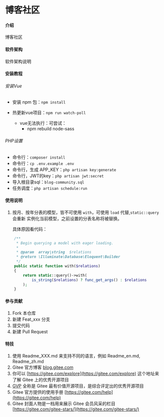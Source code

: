 # 博客社区

#### 介绍
博客社区

#### 软件架构
软件架构说明


#### 安装教程

###### 安装Vue
* 安装 npm 包：`npm install`
* 热更新vue项目：`npm run watch-poll`

    - vue无法执行：可尝试：
        - npm rebuild node-sass
    
###### PHP设置
* 命令行：`composer install`
* 命令行：`cp .env.example .env`
* 命令行，生成 APP_KEY：`php artisan key:generate`
* 命令行，JWT的key：`php artisan jwt:secret`
* 导入根目录sql：`blog-community.sql`
* 任务调度：`php artisan schedule:run`


#### 使用说明

1.  按月、按年分表的模型，皆不可使用 `with`，可使用 `load` 代替,`static::query` 会重新 实例化当前模型，之前设置的分表名称将被替换。
    
    具体原因看代码：
```php
    /**
     * Begin querying a model with eager loading.
     *
     * @param  array|string  $relations
     * @return \Illuminate\Database\Eloquent\Builder
     */
    public static function with($relations)
    {
        return static::query()->with(
            is_string($relations) ? func_get_args() : $relations
        );
    }
```

#### 参与贡献

1.  Fork 本仓库
2.  新建 Feat_xxx 分支
3.  提交代码
4.  新建 Pull Request


#### 特技

1.  使用 Readme\_XXX.md 来支持不同的语言，例如 Readme\_en.md, Readme\_zh.md
2.  Gitee 官方博客 [blog.gitee.com](https://blog.gitee.com)
3.  你可以 [https://gitee.com/explore](https://gitee.com/explore) 这个地址来了解 Gitee 上的优秀开源项目
4.  [GVP](https://gitee.com/gvp) 全称是 Gitee 最有价值开源项目，是综合评定出的优秀开源项目
5.  Gitee 官方提供的使用手册 [https://gitee.com/help](https://gitee.com/help)
6.  Gitee 封面人物是一档用来展示 Gitee 会员风采的栏目 [https://gitee.com/gitee-stars/](https://gitee.com/gitee-stars/)
